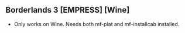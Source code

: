 ## Borderlands 3 [EMPRESS] [Wine]

- Only works on Wine. Needs both mf-plat and mf-installcab installed.